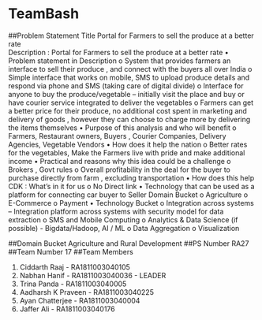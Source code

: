 # TeamBash
##Problem Statement Title
Portal for Farmers to sell the produce at a better rate <br/>
Description : Portal for Farmers to sell the produce at a better rate • Problem statement in Description o System that provides farmers an interface to sell their produce , and connect with the buyers all over India o Simple interface that works on mobile, SMS to upload produce details and respond via phone and SMS (taking care of digital divide) o Interface for anyone to buy the produce/vegetable – initially visit the place and buy or have courier service integrated to deliver the vegetables o Farmers can get a better price for their produce, no additional cost spent in marketing and delivery of goods , however they can choose to charge more by delivering the items themselves • Purpose of this analysis and who will benefit o Farmers, Restaurant owners, Buyers , Courier Companies, Delivery Agencies, Vegetable Vendors • How does it help the nation o Better rates for the vegetables, Make the Farmers live with pride and make additional income • Practical and reasons why this idea could be a challenge o Brokers , Govt rules o Overall profitability in the deal for the buyer to purchase directly from farm , excluding transportation • How does this help CDK : What’s in it for us o No Direct link • Technology that can be used as a platform for connecting car buyer to Seller Domain Bucket o Agriculture o E-Commerce o Payment • Technology Bucket o Integration across systems – Integration platform across systems with security model for data extraction o SMS and Mobile Computing o Analytics & Data Science (if possible) - Bigdata/Hadoop, AI / ML o Data Aggregation o Visualization

##Domain Bucket
Agriculture and Rural Development
##PS Number
RA27
##Team Number
17
##Team Members
1) Ciddarth Raaj - RA1811003040105
2) Nabhan Hanif - RA1811003040036 - LEADER
3) Trina Panda - RA1811003040005
4) Aadharsh K Praveen - RA1811003040225
5) Ayan Chatterjee - RA1811003040004
6) Jaffer Ali -  RA1811003040176
